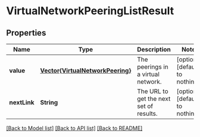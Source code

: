 # VirtualNetworkPeeringListResult


## Properties
Name | Type | Description | Notes
------------ | ------------- | ------------- | -------------
**value** | [**Vector{VirtualNetworkPeering}**](VirtualNetworkPeering.md) | The peerings in a virtual network. | [optional] [default to nothing]
**nextLink** | **String** | The URL to get the next set of results. | [optional] [default to nothing]


[[Back to Model list]](../README.md#models) [[Back to API list]](../README.md#api-endpoints) [[Back to README]](../README.md)


